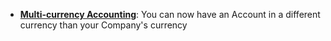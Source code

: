 - **[Multi-currency Accounting](https://innexa.co)**: You can now have an Account in a different currency than your Company's currency

